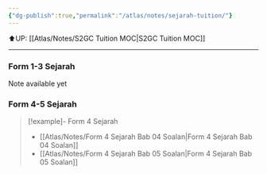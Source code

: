 ```yaml
---
{"dg-publish":true,"permalink":"/atlas/notes/sejarah-tuition/"}
---
```


⬆️UP: [[Atlas/Notes/S2GC Tuition MOC\|S2GC Tuition MOC]]

---
### Form 1-3 Sejarah
Note available yet

### Form 4-5 Sejarah

> [!example]- Form 4 Sejarah 
> - [[Atlas/Notes/Form 4 Sejarah Bab 04 Soalan\|Form 4 Sejarah Bab 04 Soalan]]
> - [[Atlas/Notes/Form 4 Sejarah Bab 05 Soalan\|Form 4 Sejarah Bab 05 Soalan]]

